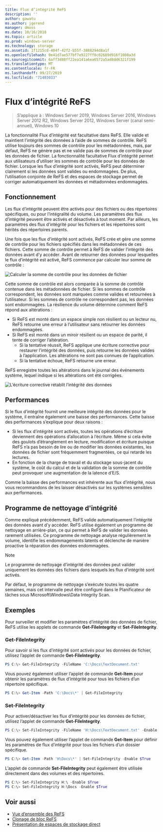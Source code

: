 ```yaml
---
title: Flux d’intégrité ReFS
description: ''
author: gawatu
ms.author: jgerend
manager: dmoss
ms.date: 10/16/2018
ms.topic: article
ms.prod: windows-server
ms.technology: storage
ms.assetid: 1f1215cd-404f-42f2-b55f-3888294d8a1f
ms.openlocfilehash: 0e41d7ae577bf7e9227ff0c02689d916f1008a3d
ms.sourcegitcommit: 6aff3d88ff22ea141a6ea6572a5ad8dd6321f199
ms.translationtype: MT
ms.contentlocale: fr-FR
ms.lasthandoff: 09/27/2019
ms.locfileid: "71403033"
---
```

# <a name="refs-integrity-streams"></a>Flux d’intégrité ReFS
>S’applique à : Windows Server 2019, Windows Server 2016, Windows Server 2012 R2, Windows Server 2012, Windows Server (canal semi-annuel), Windows 10

La fonctionnalité Flux d’intégrité est facultative dans ReFS. Elle valide et maintient l’intégrité des données à l’aide de sommes de contrôle. ReFS utilise toujours des sommes de contrôle pour les métadonnées, mais, par défaut, ReFS ne génère pas et ne valide pas de sommes de contrôle pour les données de fichier. La fonctionnalité facultative Flux d’intégrité permet aux utilisateurs d’utiliser les sommes de contrôle pour les données de fichier. Lorsque les flux d’intégrité sont activés, ReFS peut déterminer clairement si les données sont valides ou endommagées. De plus, l’utilisation conjointe de ReFS et des espaces de stockage permet de corriger automatiquement les données et métadonnées endommagées.

## <a name="how-it-works"></a>Fonctionnement 

Les flux d’intégrité peuvent être activés pour des fichiers ou des répertoires spécifiques, ou pour l’intégralité du volume. Les paramètres des flux d’intégrité peuvent être activés et désactivés à tout moment. Par ailleurs, les paramètres des flux d’intégrité pour les fichiers et les répertoires sont hérités des répertoires parents. 

Une fois que les flux d’intégrité sont activés, ReFS crée et gère une somme de contrôle pour les fichiers spécifiés dans les métadonnées de ces fichiers. Cette somme de contrôle permet à ReFS de valider l’intégrité des données avant d’y accéder. Avant de retourner des données pour lesquelles le flux d’intégrité est activé, ReFS commence par calculer leur somme de contrôle :

![Calculer la somme de contrôle pour les données de fichier](media/compute-checksum.gif)

Cette somme de contrôle est alors comparée à la somme de contrôle contenue dans les métadonnées de fichier. Si les sommes de contrôle correspondent, les données sont marquées comme valides et retournées à l’utilisateur. Si les sommes de contrôle ne correspondent pas, les données sont endommagées. La résilience du volume détermine comment ReFS répond aux altérations :

- Si ReFS est monté dans un espace simple non résilient ou un lecteur nu, ReFS retourne une erreur à l’utilisateur sans retourner les données endommagées. 
- Si ReFS est monté dans un miroir résilient ou un espace de parité, il tente de corriger l’altération. 
    - Si la tentative réussit, ReFS applique une écriture corrective pour restaurer l’intégrité des données, puis retourne les données valides à l’application. Les altérations ne sont pas connues de l’application.
    - Si la tentative échoue, ReFS retourne une erreur. 

ReFS enregistre toutes les altérations dans le journal des événements système, lequel indique si les altérations ont été corrigées. 

![L’écriture corrective rétablit l’intégrité des données](media/corrective-write.gif)

## <a name="performance"></a>Performances 

Si le flux d’intégrité fournit une meilleure intégrité des données pour le système, il entraîne également une baisse des performances. Cette baisse des performances s’explique pour deux raisons :
- Si les flux d’intégrité sont activés, toutes les opérations d’écriture deviennent des opérations d’allocation à l’écriture. Même si cela évite des goulots d’étranglement en lecture, modification et écriture puisque ReFS n’a pas besoin de lire ou de modifier les données existantes, les données de fichier sont fréquemment fragmentées, ce qui retarde les lectures. 
- En fonction de la charge de travail et du stockage sous-jacent du système, le coût du calcul et de la validation de la somme de contrôle peut provoquer une augmentation de la latence d’E/S. 

Comme la baisse des performances est inhérente aux flux d’intégrité, nous vous recommandons de les laisser désactivés sur les systèmes sensibles aux performances. 

## <a name="integrity-scrubber"></a>Programme de nettoyage d'intégrité

Comme expliqué précédemment, ReFS valide automatiquement l’intégrité des données avant d’y accéder. ReFS utilise également un programme de nettoyage en arrière-plan, ce qui permet à ReFS de valider les données rarement utilisées. Ce programme de nettoyage analyse régulièrement le volume, identifie les endommagements latents et déclenche de manière proactive la réparation des données endommagées.

  >[!NOTE]
  >Le programme de nettoyage d'intégrité des données peut valider uniquement les données des fichiers dans lesquels les flux d’intégrité sont activés.

Par défaut, le programme de nettoyage s’exécute toutes les quatre semaines, mais cet intervalle peut être configuré dans le Planificateur de tâches sous Microsoft\Windows\Data Integrity Scan. 

## <a name="examples"></a>Exemples
Pour surveiller et modifier les paramètres d’intégrité des données de fichier, ReFS utilise les applets de commande **Get-FileIntegrity** et **Set-FileIntegrity**.

### <a name="get-fileintegrity"></a>Get-FileIntegrity
Pour savoir si les flux d’intégrité sont activés pour les données de fichier, utilisez l’applet de commande **Get-FileIntegrity**. 

```PowerShell
PS C:\> Get-FileIntegrity -FileName 'C:\Docs\TextDocument.txt'
```

Vous pouvez également utiliser l’applet de commande **Get-Item** pour obtenir les paramètres de flux d’intégrité pour tous les fichiers d’un répertoire spécifique. 

```PowerShell
PS C:\> Get-Item -Path 'C:\Docs\*' | Get-FileIntegrity
```

### <a name="set-fileintegrity"></a>Set-FileIntegrity
Pour activer/désactiver les flux d’intégrité pour les données de fichier, utilisez l’applet de commande **Get-FileIntegrity**. 

```PowerShell
PS C:\> Set-FileIntegrity -FileName 'H:\Docs\TextDocument.txt' -Enable $True
```

Vous pouvez également utiliser l’applet de commande **Get-Item** pour définir les paramètres de flux d’intégrité pour tous les fichiers d’un dossier spécifique. 

```PowerShell
PS C:\> Get-Item -Path 'H\Docs\*' | Set-FileIntegrity -Enable $True 
```

L’applet de commande **Set-FileIntegrity** peut également être utilisée directement dans des volumes et des répertoires. 

```PowerShell
PS C:\> Set-FileIntegrity H:\ -Enable $True
PS C:\> Set-FileIntegrity H:\Docs -Enable $True
```

## <a name="see-also"></a>Voir aussi

-   [Vue d’ensemble des ReFS](refs-overview.md)
-   [Clonage de bloc ReFS](block-cloning.md)
-   [Présentation de espaces de stockage direct](../storage-spaces/storage-spaces-direct-overview.md)
